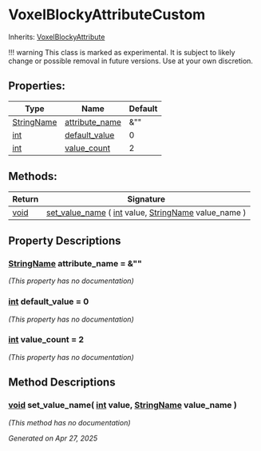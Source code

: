 # VoxelBlockyAttributeCustom

Inherits: [VoxelBlockyAttribute](VoxelBlockyAttribute.md)

!!! warning
    This class is marked as experimental. It is subject to likely change or possible removal in future versions. Use at your own discretion.

## Properties: 


Type                                                                                | Name                                 | Default 
----------------------------------------------------------------------------------- | ------------------------------------ | --------
[StringName](https://docs.godotengine.org/en/stable/classes/class_stringname.html)  | [attribute_name](#i_attribute_name)  | &""     
[int](https://docs.godotengine.org/en/stable/classes/class_int.html)                | [default_value](#i_default_value)    | 0       
[int](https://docs.godotengine.org/en/stable/classes/class_int.html)                | [value_count](#i_value_count)        | 2       
<p></p>

## Methods: 


Return     | Signature                                                                                                                                                                                                          
---------- | -------------------------------------------------------------------------------------------------------------------------------------------------------------------------------------------------------------------
[void](#)  | [set_value_name](#i_set_value_name) ( [int](https://docs.godotengine.org/en/stable/classes/class_int.html) value, [StringName](https://docs.godotengine.org/en/stable/classes/class_stringname.html) value_name )  
<p></p>

## Property Descriptions

### [StringName](https://docs.godotengine.org/en/stable/classes/class_stringname.html)<span id="i_attribute_name"></span> **attribute_name** = &""

*(This property has no documentation)*

### [int](https://docs.godotengine.org/en/stable/classes/class_int.html)<span id="i_default_value"></span> **default_value** = 0

*(This property has no documentation)*

### [int](https://docs.godotengine.org/en/stable/classes/class_int.html)<span id="i_value_count"></span> **value_count** = 2

*(This property has no documentation)*

## Method Descriptions

### [void](#)<span id="i_set_value_name"></span> **set_value_name**( [int](https://docs.godotengine.org/en/stable/classes/class_int.html) value, [StringName](https://docs.godotengine.org/en/stable/classes/class_stringname.html) value_name ) 

*(This method has no documentation)*

_Generated on Apr 27, 2025_
